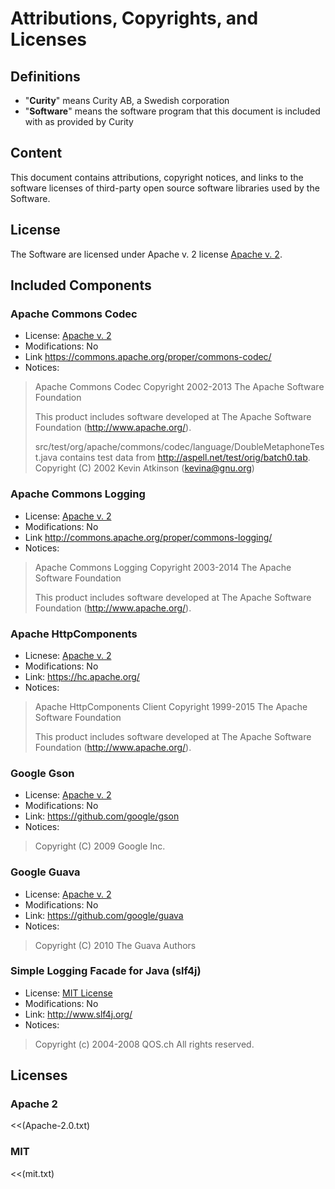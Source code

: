 # Attributions, Copyrights, and Licenses

<!--TOC-->

## Definitions 

* "**Curity**" means Curity AB, a Swedish corporation
* "**Software**" means the software program that this document is included with as provided by Curity

## Content

This document contains attributions, copyright notices, and links to the software licenses of third-party open source software libraries used by the Software.

## License

The Software are licensed under Apache v. 2 license [Apache v. 2](#apache-2).

## Included Components

### Apache Commons Codec

* License: [Apache v. 2](#apache-2)
* Modifications: No
* Link <https://commons.apache.org/proper/commons-codec/>
* Notices:

> Apache Commons Codec
> Copyright 2002-2013 The Apache Software Foundation
> 
> This product includes software developed at
> The Apache Software Foundation (http://www.apache.org/).
> 
> src/test/org/apache/commons/codec/language/DoubleMetaphoneTest.java
> contains test data from http://aspell.net/test/orig/batch0.tab.
> Copyright (C) 2002 Kevin Atkinson (kevina@gnu.org)

### Apache Commons Logging

* License: [Apache v. 2](#apache-2)
* Modifications: No
* Link <http://commons.apache.org/proper/commons-logging/>
* Notices:

> Apache Commons Logging
> Copyright 2003-2014 The Apache Software Foundation
> 
> This product includes software developed at
> The Apache Software Foundation (http://www.apache.org/).

### Apache HttpComponents

* Licnese: [Apache v. 2](#apache-2)
* Modifications: No
* Link: <https://hc.apache.org/>
* Notices:

> Apache HttpComponents Client
> Copyright 1999-2015 The Apache Software Foundation
>
> This product includes software developed at
> The Apache Software Foundation (http://www.apache.org/).

### Google Gson

* License: [Apache v. 2](#apache-2)
* Modifications: No
* Link: <https://github.com/google/gson>
* Notices:

> Copyright (C) 2009 Google Inc.

### Google Guava

* License: [Apache v. 2](#apache-2)
* Modifications: No
* Link: <https://github.com/google/guava>
* Notices:

> Copyright (C) 2010 The Guava Authors

### Simple Logging Facade for Java (slf4j)

* License: [MIT License](#mit-license)
* Modifications: No
* Link: <http://www.slf4j.org/>
* Notices:

> Copyright (c) 2004-2008 QOS.ch
> All rights reserved.

## Licenses

### Apache 2

<<(Apache-2.0.txt)

### MIT

<<(mit.txt)


